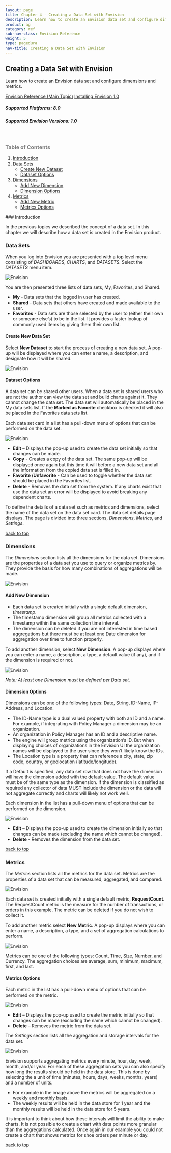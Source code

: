 ```yaml
---
layout: page
title: Chapter 4 - Creating a Data Set with Envision
description: Learn how to create an Envision data set and configure dimensions and metrics.
product: ag
category: ref
sub-nav-class: Envision Reference
weight: 5
type: pagedura
nav-title: Creating a Data Set with Envision
---
```


## Creating a Data Set with Envision
Learn how to create an Envision data set and configure dimensions and metrics.

<a href="env_toc.html" class="button secondary">Envision Reference (Main Topic)</a>  <a href="../envision_install/installing_envision.htm" class="button secondary">Installing Envision 1.0</a>
<h5 class="stamp">Supported Platforms: 8.0</h5>  <h5 class="stamp">Supported Envision Versions: 1.0</h5><br>

<div class = "divider1"></div>

<h3 name="top" style="color: grey;">Table of Contents</h3>

1. [Introduction](#introduction)
2. [Data Sets](#data-sets)
	* [Create New Dataset](#create-new-data-set)
	* [Dataset Options](#dataset-options)
3. [Dimensions](#dimensions)
	* [Add New Dimension](#add-new-dimension)
	* [Dimension Options](#dimension-options)
4. [Metrics](#metrics)
	* [Add New Metric](#add-new-metric)
	* [Metrics Options](#metrics-options)

<div class = "divider1"></div>
### <a id="introduction"></a>Introduction

In the previous topics we described the concept of a data set. In this chapter we will describe how a data set is created in the Envision product.

### <a id="data-sets"></a>Data Sets

When you log into Envision you are presented with a top level menu consisting of *DASHBOARDS*, *CHARTS*, and *DATASETS*. Select the *DATASETS* menu item.

![Envision](images/env_creating_dataset1.jpg "DATASETS menu on Envision Console")

You are then presented three lists of data sets, My, Favorites, and Shared. 

* **My** - Data sets that the logged in user has created. 
* **Shared** - Data sets that others have created and made available to the user. 
* **Favorites** - Data sets are those selected by the user to (either their own or someone else’s) to be in the list. It provides a faster lookup of commonly used items by giving them their own list.

#### <a id="create-new-data-set"></a>Create New Data Set

Select **New Dataset** to start the process of creating a new data set. A pop-up will be displayed where you can enter a name, a description, and designate how it will be shared.

![Envision](images/env_creating_dataset2.jpg "New Dataset Pop-up")

#### <a id="dataset-options"></a>Dataset Options

A data set can be shared other users. When a data set is shared users who are not the author can view the data set and build charts against it. They cannot change the data set. The data set will automatically be placed in the My data sets list. If the **Marked as Favorite** checkbox is checked it will also be placed in the Favorites data sets list.

Each data set card in a list has a pull-down menu of options that can be performed on the data set. 

![Envision](images/env_creating_dataset3.jpg "Create Dataset Options")

* **Edit** – Displays the pop-up used to create the data set initially so that changes can be made. 
* **Copy** - Creates a copy of the data set. The same pop-up will be displayed once again but this time it will before a new data set and all the information from the copied data set is filled in.
* **Favorite /Unfavorite** - Can be used to toggle whether the data set should be placed in the Favorites list. 
* **Delete** - Removes the data set from the system. If any charts exist that use the data set an error will be displayed to avoid breaking any dependent charts.

To define the details of a data set such as metrics and dimensions, select the name of the data set on the data set card. The data set details page displays. The page is divided into three sections, *Dimensions*, *Metrics*, and *Settings*. 

<a href="#top">back to top</a>

### <a id="dimensions"></a>Dimensions

The *Dimensions* section lists all the dimensions for the data set. Dimensions are the properties of a data set you use to query or organize metrics by. They provide the basis for how many combinations of aggregations will be made. 

![Envision](images/env_creating_dataset4.jpg "Dimensions")

#### <a id="add-new-dimension"></a>Add New Dimension

* Each data set is created initially with a single default dimension, *timestamp*. 
* The timestamp dimension will group all metrics collected with a timestamp within the same collection time interval. 
* The dimension can be deleted if you are not interested in time based aggregations but there must be at least one Date dimension for aggregation over time to function properly. 

To add another dimension, select **New Dimension**. A pop-up displays where you can enter a name, a description, a type, a default value (if any), and if the dimension is required or not. 

![Envision](images/env_creating_dataset5.jpg "Add New Dimension")

*Note: At least one Dimension must be defined per Data set.*

#### <a id="dimension-options"></a>Dimension Options

Dimensions can be one of the following types: Date, String, ID-Name, IP-Address, and Location. 

* The ID-Name type is a dual valued property with both an ID and a name. For example, if integrating with Policy Manager a dimension may be an organization. 
* An organization in Policy Manager has an ID and a descriptive name. 
* The engine will group metrics using the organization’s ID. But when displaying choices of organizations in the Envision UI the organization names will be displayed to the user since they won’t likely know the IDs. 
* The Location type is a property that can reference a city, state, zip code, country, or geolocation (latitude/longitude).

If a Default is specified, any data set row that does not have the dimension will have the dimension added with the default value. The default value must be of the same type as the dimension. If the dimension is classified as required any collector of data MUST include the dimension or the data will not aggregate correctly and charts will likely not work well.

Each dimension in the list has a pull-down menu of options that can be performed on the dimension.

![Envision](images/env_creating_dataset6.jpg "Dimension Options")

* **Edit** – Displays the pop-up used to create the dimension initially so that changes can be made (excluding the name which cannot be changed). 
* **Delete** - Removes the dimension from the data set. 

<a href="#top">back to top</a>

### <a id="metrics"></a>Metrics

The *Metrics* section lists all the metrics for the data set. Metrics are the properties of a data set that can be measured, aggregated, and compared.

![Envision](images/env_creating_dataset7.jpg "Metrics")

Each data set is created initially with a single default metric, **RequestCount**. The RequestCount metric is the measure for the number of transactions, or orders in this example. The metric can be deleted if you do not wish to collect it. 

To add another metric select **New Metric**. A pop-up displays where you can enter a name, a description, a type, and a set of aggregation calculations to perform.

![Envision](images/env_creating_dataset8.jpg "Add New Metric")

Metrics can be one of the following types: Count, Time, Size, Number, and Currency. The aggregation choices are average, sum, minimum, maximum, first, and last. 

#### <a id="metrics-options"></a>Metrics Options

Each metric in the list has a pull-down menu of options that can be performed on the metric.

![Envision](images/env_creating_dataset9.jpg "Metric Options")

* **Edit** – Displays the pop-up used to create the metric initially so that changes can be made (excluding the name which cannot be changed). 
* **Delete** – Removes the metric from the data set. 

The *Settings* section lists all the aggregation and storage intervals for the data set. 

![Envision](images/env_creating_dataset10.jpg "Metric Options")

Envision supports aggregating metrics every minute, hour, day, week, month, and/or year. For each of these aggregation sets you can also specify how long the results should be held in the data store. This is done by selecting the a unit of time (minutes, hours, days, weeks, months, years) and a number of units. 

* For example in the image above the metrics will be aggregated on a weekly and monthly basis. 
* The weekly results will be held in the data store for 1 year and the monthly results will be held in the data store for 5 years. 

It is important to think about how these intervals will limit the ability to make charts. It is not possible to create a chart with data points more granular than the aggregations calculated. Once again in our example you could not create a chart that shows metrics for shoe orders per minute or day.

<a href="#top">back to top</a>